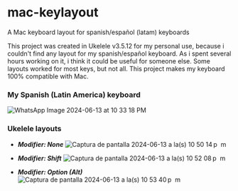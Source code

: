 # mac-keylayout
A Mac keyboard layout for spanish/español (latam) keyboards

This project was created in Ukelele v3.5.12 for my personal use, because i couldn't find any layout for my spanish/español keyboard. As i spent several hours working on it, i think it could be useful for someone else. Some layouts worked for most keys, but not all. This project makes my keyboard 100% compatible with Mac.

### My Spanish (Latin America) keyboard ###

![WhatsApp Image 2024-06-13 at 10 33 18 PM](https://github.com/jkroca/mac-keylayout/assets/99946612/f38d3c66-bec3-4a24-a969-95a59b92549b)

### Ukelele layouts ###

- _**Modifier: None**_
![Captura de pantalla 2024-06-13 a la(s) 10 50 14 p  m](https://github.com/jkroca/mac-keylayout/assets/99946612/f644e8d2-42db-49e7-a6a0-a703646bb607)

- _**Modifier: Shift**_
![Captura de pantalla 2024-06-13 a la(s) 10 52 08 p  m](https://github.com/jkroca/mac-keylayout/assets/99946612/dce9c397-f0a1-4d5e-bf3e-987da360d4dd)

- _**Modifier: Option (Alt)**_
![Captura de pantalla 2024-06-13 a la(s) 10 53 40 p  m](https://github.com/jkroca/mac-keylayout/assets/99946612/fb4338ac-94dd-429f-95f1-f8c546c24455)

